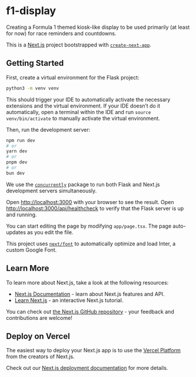 # f1-display
Creating a Formula 1 themed kiosk-like display to be used primarily (at least for now) for race reminders and countdowns.

This is a [Next.js](https://nextjs.org/) project bootstrapped with [`create-next-app`](https://github.com/vercel/next.js/tree/canary/packages/create-next-app).

## Getting Started
First, create a virtual environment for the Flask project:
```bash
python3 -m venv venv
```
This should trigger your IDE to automatically activate the necessary extensions and the virtual environment. If your IDE doesn’t do it automatically, open a terminal within the IDE and run `source venv/bin/activate` to manually activate the virtual environment.

Then, run the development server:

```bash
npm run dev
# or
yarn dev
# or
pnpm dev
# or
bun dev
```

We use the [`concurrently`](https://www.npmjs.com/package/concurrently) package to run both Flask and Next.js development servers simultaneously. 


Open [http://localhost:3000](http://localhost:3000) with your browser to see the result.
Open [http://localhost:3000/api/healthcheck](http://localhost:3000/api/healthcheck) to verify that the Flask server is up and running.

You can start editing the page by modifying `app/page.tsx`. The page auto-updates as you edit the file.

This project uses [`next/font`](https://nextjs.org/docs/basic-features/font-optimization) to automatically optimize and load Inter, a custom Google Font.

## Learn More

To learn more about Next.js, take a look at the following resources:

- [Next.js Documentation](https://nextjs.org/docs) - learn about Next.js features and API.
- [Learn Next.js](https://nextjs.org/learn) - an interactive Next.js tutorial.

You can check out [the Next.js GitHub repository](https://github.com/vercel/next.js/) - your feedback and contributions are welcome!

## Deploy on Vercel

The easiest way to deploy your Next.js app is to use the [Vercel Platform](https://vercel.com/new?utm_medium=default-template&filter=next.js&utm_source=create-next-app&utm_campaign=create-next-app-readme) from the creators of Next.js.

Check out our [Next.js deployment documentation](https://nextjs.org/docs/deployment) for more details.
